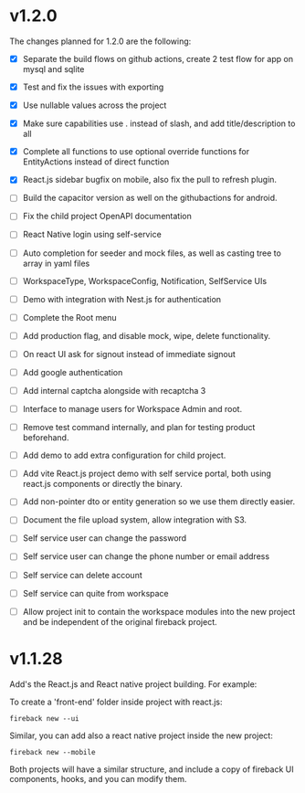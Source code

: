 # v1.2.0

The changes planned for 1.2.0 are the following:

- [x] Separate the build flows on github actions, create 2 test flow for app on mysql and sqlite
- [x] Test and fix the issues with exporting
- [x] Use nullable values across the project
- [x] Make sure capabilities use . instead of slash, and add title/description to all
- [x] Complete all functions to use optional override functions for EntityActions instead of direct function
- [x] React.js sidebar bugfix on mobile, also fix the pull to refresh plugin.
- [ ] Build the capacitor version as well on the githubactions for android.
- [ ] Fix the child project OpenAPI documentation
- [ ] React Native login using self-service
- [ ] Auto completion for seeder and mock files, as well as casting tree to array in yaml files
- [ ] WorkspaceType, WorkspaceConfig, Notification, SelfService UIs
- [ ] Demo with integration with Nest.js for authentication
- [ ] Complete the Root menu
- [ ] Add production flag, and disable mock, wipe, delete functionality.
- [ ] On react UI ask for signout instead of immediate signout
- [ ] Add google authentication
- [ ] Add internal captcha alongside with recaptcha 3
- [ ] Interface to manage users for Workspace Admin and root.
- [ ] Remove test command internally, and plan for testing product beforehand.
- [ ] Add demo to add extra configuration for child project.
- [ ] Add vite React.js project demo with self service portal, both using react.js components or directly the binary.
- [ ] Add non-pointer dto or entity generation so we use them directly easier.
- [ ] Document the file upload system, allow integration with S3.
- [ ] Self service user can change the password
- [ ] Self service user can change the phone number or email address
- [ ] Self service can delete account
- [ ] Self service can quite from workspace
- [ ] Allow project init to contain the workspace modules into the new project and be independent of the original fireback project.



# v1.1.28

Add's the React.js and React native project building. For example:

To create a 'front-end' folder inside project with react.js:
```
fireback new --ui
```

Similar, you can add also a react native project inside the new project:
```
fireback new --mobile
```

Both projects will have a similar structure, and include a copy of fireback UI components,
hooks, and you can modify them.
